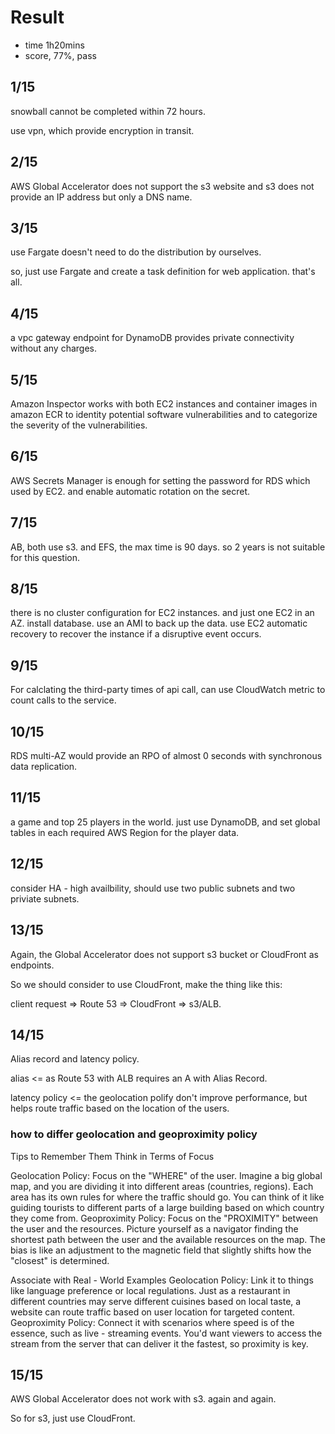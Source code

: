 # Result 
- time 1h20mins
- score, 77%, pass

## 1/15
snowball cannot be completed within 72 hours.

use vpn, which provide encryption in transit.

## 2/15
AWS Global Accelerator does not support the s3 website and s3 does not provide an IP address but only a DNS name.

## 3/15
use Fargate doesn't need to do the distribution by ourselves.

so, just use Fargate and create a task definition for web application. that's all.


## 4/15
a vpc gateway endpoint for DynamoDB provides private connectivity without any charges.

## 5/15
Amazon Inspector works with both EC2 instances and container images in amazon ECR to identity potential software vulnerabilities and to categorize the severity of the vulnerabilities.

## 6/15
AWS Secrets Manager is enough for setting the password for RDS which used by EC2. and enable automatic rotation on the secret.

## 7/15
AB, both use s3. and EFS, the max time is 90 days. so 2 years is not suitable for this question.

## 8/15
there is no cluster configuration for EC2 instances. and just one EC2 in an AZ. install database. use an AMI to back up the data. 
use EC2 automatic recovery to recover the instance if a disruptive event occurs.

## 9/15
For calclating the third-party times of api call, can use CloudWatch metric to count calls to the service.

## 10/15
RDS multi-AZ would provide an RPO of almost 0 seconds with synchronous data replication.

## 11/15
a game and top 25 players in the world. just use DynamoDB, and set global tables in each required AWS Region for the player data.

## 12/15
consider HA - high availbility, should use two public subnets and two priviate subnets.

## 13/15
Again, the Global Accelerator does not support s3 bucket or CloudFront as endpoints.

So we should consider to use CloudFront, make the thing like this:

client request => Route 53 => CloudFront => s3/ALB.

## 14/15
Alias record and latency policy.

alias <= as Route 53 with ALB requires an A with Alias Record.

latency policy <= the geolocation polify don't improve performance, but helps route traffic based on the location of the users.

### how to differ geolocation and geoproximity policy

Tips to Remember Them
Think in Terms of Focus

Geolocation Policy: Focus on the "WHERE" of the user. Imagine a big global map, and you are dividing it into different areas (countries, regions). Each area has its own rules for where the traffic should go. You can think of it like guiding tourists to different parts of a large building based on which country they come from.
Geoproximity Policy: Focus on the "PROXIMITY" between the user and the resources. Picture yourself as a navigator finding the shortest path between the user and the available resources on the map. The bias is like an adjustment to the magnetic field that slightly shifts how the "closest" is determined.

Associate with Real - World Examples
Geolocation Policy: Link it to things like language preference or local regulations. Just as a restaurant in different countries may serve different cuisines based on local taste, a website can route traffic based on user location for targeted content.
Geoproximity Policy: Connect it with scenarios where speed is of the essence, such as live - streaming events. You'd want viewers to access the stream from the server that can deliver it the fastest, so proximity is key.


## 15/15
AWS Global Accelerator does not work with s3. again and again.

So for s3, just use CloudFront.
